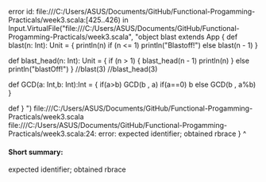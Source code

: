 error id: file:///C:/Users/ASUS/Documents/GitHub/Functional-Progamming-Practicals/week3.scala:[425..426) in Input.VirtualFile("file:///C:/Users/ASUS/Documents/GitHub/Functional-Progamming-Practicals/week3.scala", "object blast extends App {
  def blast(n: Int): Unit = {
    println(n)
    if (n <= 1) println("Blastoff!")
    else blast(n - 1)
  }

  def blast_head(n: Int): Unit = {
    if (n > 1) {
      blast_head(n - 1)
      println(n)
    } else println("blastOff!")
  }
  //blast(3)
  //blast_head(3)

  def GCD(a: Int,b: Int):Int = {
    if(a>b) GCD(b , a)
    if(a==0) b
    else GCD(b , a%b)
  }

  def 
}
")
file:///C:/Users/ASUS/Documents/GitHub/Functional-Progamming-Practicals/week3.scala
file:///C:/Users/ASUS/Documents/GitHub/Functional-Progamming-Practicals/week3.scala:24: error: expected identifier; obtained rbrace
}
^
#### Short summary: 

expected identifier; obtained rbrace
